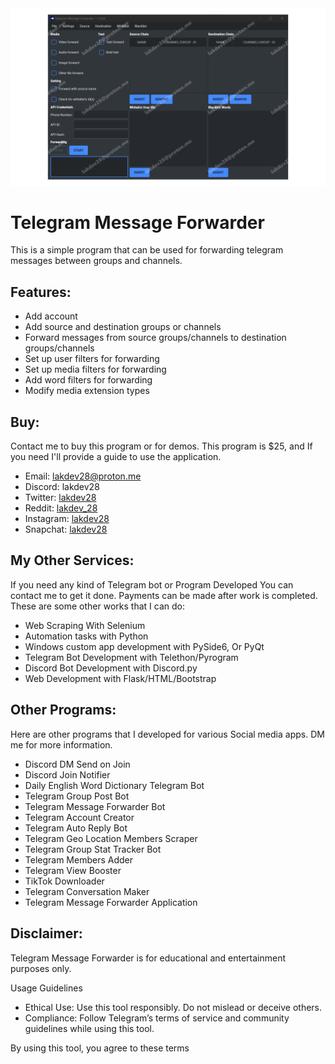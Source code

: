 <img src='/screenshot3.png'>

# Telegram Message Forwarder

This is a simple program that can be used for forwarding telegram messages between groups and channels.

## Features:
- Add account
- Add source and destination groups or channels
- Forward messages from source groups/channels to destination groups/channels
- Set up user filters for forwarding
- Set up media filters for forwarding
- Add word filters for forwarding
- Modify media extension types

## Buy:
Contact me to buy this program or for demos. This program is $25, and If you need I'll provide a guide to use the application.
- Email: [lakdev28@proton.me](mailto:lakdev28@proton.me)
- Discord: lakdev28
- Twitter: [lakdev28](https://twitter.com/lakdev28)
- Reddit: [lakdev_28](https://www.reddit.com/user/lakdev_28)
- Instagram: [lakdev28](https://www.instagram.com/lakdev28)
- Snapchat: [lakdev28](https://www.snapchat.com/add/lakdev28)

## My Other Services:
If you need any kind of Telegram bot or Program Developed You can contact me to get it done. Payments can be made after work is completed. These are some other works that I can do:
- Web Scraping With Selenium
- Automation tasks with Python
- Windows custom app development with PySide6, Or PyQt
- Telegram Bot Development with Telethon/Pyrogram
- Discord Bot Development with Discord.py
- Web Development with Flask/HTML/Bootstrap

## Other Programs:
Here are other programs that I developed for various Social media apps. DM me for more information.
- Discord DM Send on Join
- Discord Join Notifier
- Daily English Word Dictionary Telegram Bot
- Telegram Group Post Bot
- Telegram Message Forwarder Bot
- Telegram Account Creator
- Telegram Auto Reply Bot
- Telegram Geo Location Members Scraper
- Telegram Group Stat Tracker Bot
- Telegram Members Adder
- Telegram View Booster
- TikTok Downloader
- Telegram Conversation Maker
- Telegram Message Forwarder Application

## Disclaimer:
Telegram Message Forwarder is for educational and entertainment purposes only.

Usage Guidelines

- Ethical Use: Use this tool responsibly. Do not mislead or deceive others.
- Compliance: Follow Telegram’s terms of service and community guidelines while using this tool.

By using this tool, you agree to these terms

